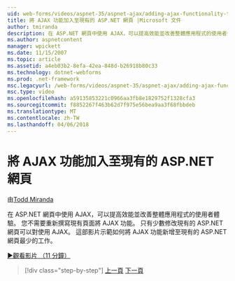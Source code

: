 ```yaml
---
uid: web-forms/videos/aspnet-35/aspnet-ajax/adding-ajax-functionality-to-an-existing-aspnet-page
title: 將 AJAX 功能加入至現有的 ASP.NET 網頁 |Microsoft 文件
author: tmiranda
description: 在 ASP.NET 網頁中使用 AJAX，可以提高效能並改善整體應用程式的使用者體驗。 您不需要重寫的現有頁面...
ms.author: aspnetcontent
manager: wpickett
ms.date: 11/15/2007
ms.topic: article
ms.assetid: a4eb03b2-8efa-42ea-848d-b26918b80c33
ms.technology: dotnet-webforms
ms.prod: .net-framework
msc.legacyurl: /web-forms/videos/aspnet-35/aspnet-ajax/adding-ajax-functionality-to-an-existing-aspnet-page
msc.type: video
ms.openlocfilehash: a59135853221c0966aa3fb8e1829752f1328cfa3
ms.sourcegitcommit: f8852267f463b62d7f975e56bea9aa3f68fbbdeb
ms.translationtype: MT
ms.contentlocale: zh-TW
ms.lasthandoff: 04/06/2018
---
```

<a name="adding-ajax-functionality-to-an-existing-aspnet-page"></a>將 AJAX 功能加入至現有的 ASP.NET 網頁
====================
由[Todd Miranda](https://github.com/tmiranda)

在 ASP.NET 網頁中使用 AJAX，可以提高效能並改善整體應用程式的使用者體驗。 您不需要重新撰寫現有頁面將 AJAX 功能。 只有少數修改現有的 ASP.NET 網頁可以對使用 AJAX。 這部影片示範如何將 AJAX 功能新增至現有的 ASP.NET 網頁最少的工作。

[&#9654;觀看影片 （11 分鐘）](https://channel9.msdn.com/Blogs/ASP-NET-Site-Videos/adding-ajax-functionality-to-an-existing-aspnet-page)

> [!div class="step-by-step"]
> [上一頁](aspnet-ajax-support-in-visual-studio-2008.md)
> [下一頁](creating-and-using-an-ajax-enabled-web-service-in-a-web-site.md)
